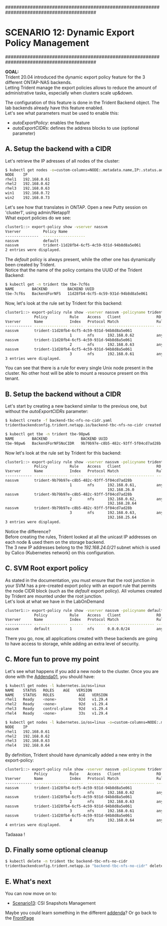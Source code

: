 #########################################################################################
# SCENARIO 12: Dynamic Export Policy Management
#########################################################################################

**GOAL:**  
Trident 20.04 introduced the dynamic export policy feature for the 3 different ONTAP-NAS backends.  
Letting Trident manage the export policies allows to reduce the amount of administrative tasks, especially when clusters scale up&down.

The configuration of this feature is done in the Trident Backend object. The lab backends already have this feature enabled.  
Let's see what parameters must be used to enable this:  
- *autoExportPolicy*: enables the feature  
- *autoExportCIDRs*: defines the address blocks to use (optional parameter)  

## A. Setup the backend with a CIDR

Let's retrieve the IP adresses of all nodes of the cluster:

```bash
$ kubectl get nodes -o=custom-columns=NODE:.metadata.name,IP:.status.addresses[0].address
NODE    IP
rhel1   192.168.0.61
rhel2   192.168.0.62
rhel3   192.168.0.63
win1    192.168.0.72
win2    192.168.0.73
```

Let's see how that translates in ONTAP. Open a new Putty session on 'cluster1', using admin/Netapp1!  
What export policies do we see:  
```bash
cluster1::> export-policy show -vserver nassvm
Vserver          Policy Name
---------------  -------------------
nassvm           default
nassvm           trident-11d28fb4-6cf5-4c59-931d-94b8d8a5e061
2 entries were displayed.
```

The _default_ policy is always present, while the other one has dynamically been created by Trident.  
Notice that the name of the policy contains the UUID of the Trident Backend:
```bash
$ kubectl get -n trident tbe tbe-7cf6s
NAME        BACKEND         BACKEND UUID
tbe-7cf6s   BackendForNFS   11d28fb4-6cf5-4c59-931d-94b8d8a5e061
```

Now, let's look at the rule set by Trident for this backend:  
```bash
cluster1::> export-policy rule show -vserver nassvm -policyname trident-11d28fb4-6cf5-4c59-931d-94b8d8a5e061
             Policy          Rule    Access   Client                RO
Vserver      Name            Index   Protocol Match                 Rule
------------ --------------- ------  -------- --------------------- ---------
nassvm       trident-11d28fb4-6cf5-4c59-931d-94b8d8a5e061
                             1       nfs      192.168.0.62          any
nassvm       trident-11d28fb4-6cf5-4c59-931d-94b8d8a5e061
                             2       nfs      192.168.0.63          any
nassvm       trident-11d28fb4-6cf5-4c59-931d-94b8d8a5e061
                             3       nfs      192.168.0.61          any
3 entries were displayed.
```

You can see that there is a rule for every single Unix node present in the cluster. No other host will be able to mount a resource present on this tenant.  

## B. Setup the backend without a CIDR

Let's start by creating a new backend similar to the previous one, but without the _autoExportCIDRs_ parameter:  
```bash
$ kubectl create -f backend-tbc-nfs-no-cidr.yaml
tridentbackendconfig.trident.netapp.io/backend-tbc-nfs-no-cidr created

$ kubectl get tbe -n trident tbe-98pw6
NAME        BACKEND               BACKEND UUID
tbe-98pw6   BackendForNFSNoCIDR   9b79b97e-c8b5-482c-93ff-5f04cd7ad28b
```

Now let's look at the rule set by Trident for this backend:  
```bash
cluster1::> export-policy rule show -vserver nassvm -policyname trident-9b79b97e-c8b5-482c-93ff-5f04cd7ad28b
             Policy          Rule    Access   Client                RO
Vserver      Name            Index   Protocol Match                 Rule
------------ --------------- ------  -------- --------------------- ---------
nassvm       trident-9b79b97e-c8b5-482c-93ff-5f04cd7ad28b
                             1       nfs      192.168.0.61,         any
                                              192.168.26.0
nassvm       trident-9b79b97e-c8b5-482c-93ff-5f04cd7ad28b
                             2       nfs      192.168.0.62,         any
                                              192.168.28.64
nassvm       trident-9b79b97e-c8b5-482c-93ff-5f04cd7ad28b
                             3       nfs      192.168.0.63,         any
                                              192.168.25.64
3 entries were displayed.
```

Notice the difference?  
Before creating the rules, Trident looked at all the unicast IP addresses on each node & used them on the storage backend.  
The 3 new IP addresses belong to the _192.168.24.0/21_ subnet which is used by Calico (Kubernetes network) on this configuration.

## C. SVM Root export policy

As stated in the documentation, you must ensure that the root junction in your SVM has a pre-created export policy with an export rule that permits the node CIDR block (such as the *default* export policy). All volumes created by Trident are mounted under the root junction.  
Let's look at what we have in the LabOnDemand

```bash
cluster1::> export-policy rule show -vserver nassvm -policyname default
             Policy          Rule    Access   Client                RO
Vserver      Name            Index   Protocol Match                 Rule
------------ --------------- ------  -------- --------------------- ---------
nassvm       default         1       nfs      0.0.0.0/24            any
```

There you go, now, all applications created with these backends are going to have access to storage, while adding an extra level of security.

## C. More fun to prove my point

Let's see what happens if you add a new node to the cluster.
Once you are done with the [Addenda01](../../Addendum/Addenda01), you should have:  
```bash
$ kubectl get nodes -l kubernetes.io/os=linux
NAME    STATUS   ROLES    AGE   VERSION
NAME    STATUS   ROLES           AGE   VERSION
rhel1   Ready    <none>          92d   v1.29.4
rhel2   Ready    <none>          92d   v1.29.4
rhel3   Ready    control-plane   92d   v1.29.4
rhel4   Ready    <none>          33s   v1.29.4

$ kubectl get nodes -l kubernetes.io/os=linux -o=custom-columns=NODE:.metadata.name,IP:.status.addresses[0].address
NODE    IP
rhel1   192.168.0.61
rhel2   192.168.0.62
rhel3   192.168.0.63
rhel4   192.168.0.64
```

By definition, Trident should have dynamically added a new entry in the export-policy:  
```bash
cluster1::> export-policy rule show -vserver nassvm -policyname trident-11d28fb4-6cf5-4c59-931d-94b8d8a5e061
             Policy          Rule    Access   Client                RO
Vserver      Name            Index   Protocol Match                 Rule
------------ --------------- ------  -------- --------------------- ---------
nassvm       trident-11d28fb4-6cf5-4c59-931d-94b8d8a5e061
                             1       nfs      192.168.0.62          any
nassvm       trident-11d28fb4-6cf5-4c59-931d-94b8d8a5e061
                             2       nfs      192.168.0.63          any
nassvm       trident-11d28fb4-6cf5-4c59-931d-94b8d8a5e061
                             3       nfs      192.168.0.61          any
nassvm       trident-11d28fb4-6cf5-4c59-931d-94b8d8a5e061
                             4       nfs      192.168.0.64          any
4 entries were displayed.
```

Tadaaaa !

## D. Finally some optional cleanup

```bash
$ kubectl delete -n trident tbc backend-tbc-nfs-no-cidr
tridentbackendconfig.trident.netapp.io "backend-tbc-nfs-no-cidr" deleted
```

## E. What's next

You can now move on to:

- [Scenario13](../Scenario13): CSI Snapshots Management

Maybe you could learn something in the different [addenda](https://github.com/YvosOnTheHub/LabNetApp)?
Or go back to the [FrontPage](https://github.com/YvosOnTheHub/LabNetApp)
